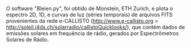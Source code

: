 O software "Bleien.py", foi obtido de Monstein, ETH Zurich, e plota o espectro 2D, 1D, e curvas de luz (séries temporais) de arquivos FITS provenientes da rede e-CALLISTO (http://www.e-callisto.org > http://soleil.i4ds.ch/solarradio/callistoQuicklooks/), que contém dados de emissões solares em frequência de rádio, gerados por Espectrômetros Solares de Rádio.

